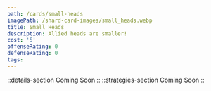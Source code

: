 ```yaml
---
path: /cards/small-heads
imagePath: /shard-card-images/small_heads.webp
title: Small Heads
description: Allied heads are smaller!
cost: '5'
offenseRating: 0
defenseRating: 0
tags:
---
```

::details-section
Coming Soon
::
::strategies-section
Coming Soon
::